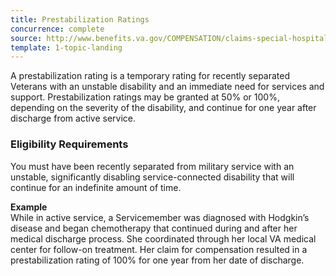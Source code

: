 ```yaml
---
title: Prestabilization Ratings
concurrence: complete
source: http://www.benefits.va.gov/COMPENSATION/claims-special-hospital_treatment.asp
template: 1-topic-landing
---
```


A prestabilization rating is a temporary rating for recently separated Veterans with an unstable disability and an immediate need for services and support. Prestabilization ratings may be granted at 50% or 100%, depending on the severity of the disability, and continue for one year after discharge from active service.

<div class="call-out" markdown="1">

### Eligibility Requirements
You must have been recently separated from military service with an unstable, significantly disabling service-connected disability that will continue for an indefinite amount of time.
</div>

**Example**<br>
While in active service, a Servicemember was diagnosed with Hodgkin’s disease and began chemotherapy that continued during and after her medical discharge process. She coordinated through her local VA medical center for follow-on treatment. Her claim for compensation resulted in a prestabilization rating of 100% for one year from her date of discharge.

